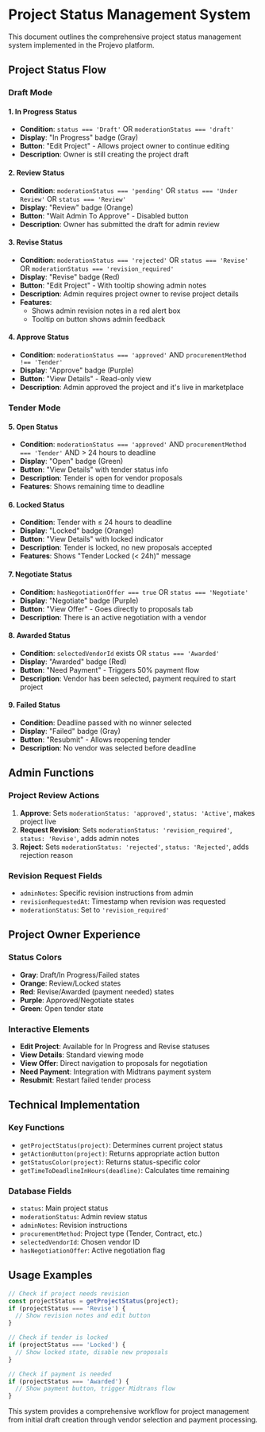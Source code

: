 # Project Status Management System

This document outlines the comprehensive project status management system implemented in the Projevo platform.

## Project Status Flow

### Draft Mode

#### 1. **In Progress** Status
- **Condition**: `status === 'Draft'` OR `moderationStatus === 'draft'`
- **Display**: "In Progress" badge (Gray)
- **Button**: "Edit Project" - Allows project owner to continue editing
- **Description**: Owner is still creating the project draft

#### 2. **Review** Status
- **Condition**: `moderationStatus === 'pending'` OR `status === 'Under Review'` OR `status === 'Review'`
- **Display**: "Review" badge (Orange)
- **Button**: "Wait Admin To Approve" - Disabled button
- **Description**: Owner has submitted the draft for admin review

#### 3. **Revise** Status
- **Condition**: `moderationStatus === 'rejected'` OR `status === 'Revise'` OR `moderationStatus === 'revision_required'`
- **Display**: "Revise" badge (Red)
- **Button**: "Edit Project" - With tooltip showing admin notes
- **Description**: Admin requires project owner to revise project details
- **Features**: 
  - Shows admin revision notes in a red alert box
  - Tooltip on button shows admin feedback

#### 4. **Approve** Status
- **Condition**: `moderationStatus === 'approved'` AND `procurementMethod !== 'Tender'`
- **Display**: "Approve" badge (Purple)
- **Button**: "View Details" - Read-only view
- **Description**: Admin approved the project and it's live in marketplace

### Tender Mode

#### 5. **Open** Status
- **Condition**: `moderationStatus === 'approved'` AND `procurementMethod === 'Tender'` AND > 24 hours to deadline
- **Display**: "Open" badge (Green)
- **Button**: "View Details" with tender status info
- **Description**: Tender is open for vendor proposals
- **Features**: Shows remaining time to deadline

#### 6. **Locked** Status
- **Condition**: Tender with ≤ 24 hours to deadline
- **Display**: "Locked" badge (Orange)
- **Button**: "View Details" with locked indicator
- **Description**: Tender is locked, no new proposals accepted
- **Features**: Shows "Tender Locked (< 24h)" message

#### 7. **Negotiate** Status
- **Condition**: `hasNegotiationOffer === true` OR `status === 'Negotiate'`
- **Display**: "Negotiate" badge (Purple)
- **Button**: "View Offer" - Goes directly to proposals tab
- **Description**: There is an active negotiation with a vendor

#### 8. **Awarded** Status
- **Condition**: `selectedVendorId` exists OR `status === 'Awarded'`
- **Display**: "Awarded" badge (Red)
- **Button**: "Need Payment" - Triggers 50% payment flow
- **Description**: Vendor has been selected, payment required to start project

#### 9. **Failed** Status
- **Condition**: Deadline passed with no winner selected
- **Display**: "Failed" badge (Gray)
- **Button**: "Resubmit" - Allows reopening tender
- **Description**: No vendor was selected before deadline

## Admin Functions

### Project Review Actions
1. **Approve**: Sets `moderationStatus: 'approved'`, `status: 'Active'`, makes project live
2. **Request Revision**: Sets `moderationStatus: 'revision_required'`, `status: 'Revise'`, adds admin notes
3. **Reject**: Sets `moderationStatus: 'rejected'`, `status: 'Rejected'`, adds rejection reason

### Revision Request Fields
- `adminNotes`: Specific revision instructions from admin
- `revisionRequestedAt`: Timestamp when revision was requested
- `moderationStatus`: Set to `'revision_required'`

## Project Owner Experience

### Status Colors
- **Gray**: Draft/In Progress/Failed states
- **Orange**: Review/Locked states
- **Red**: Revise/Awarded (payment needed) states
- **Purple**: Approved/Negotiate states
- **Green**: Open tender state

### Interactive Elements
- **Edit Project**: Available for In Progress and Revise statuses
- **View Details**: Standard viewing mode
- **View Offer**: Direct navigation to proposals for negotiation
- **Need Payment**: Integration with Midtrans payment system
- **Resubmit**: Restart failed tender process

## Technical Implementation

### Key Functions
- `getProjectStatus(project)`: Determines current project status
- `getActionButton(project)`: Returns appropriate action button
- `getStatusColor(project)`: Returns status-specific color
- `getTimeToDeadlineInHours(deadline)`: Calculates time remaining

### Database Fields
- `status`: Main project status
- `moderationStatus`: Admin review status
- `adminNotes`: Revision instructions
- `procurementMethod`: Project type (Tender, Contract, etc.)
- `selectedVendorId`: Chosen vendor ID
- `hasNegotiationOffer`: Active negotiation flag

## Usage Examples

```javascript
// Check if project needs revision
const projectStatus = getProjectStatus(project);
if (projectStatus === 'Revise') {
  // Show revision notes and edit button
}

// Check if tender is locked
if (projectStatus === 'Locked') {
  // Show locked state, disable new proposals
}

// Check if payment is needed
if (projectStatus === 'Awarded') {
  // Show payment button, trigger Midtrans flow
}
```

This system provides a comprehensive workflow for project management from initial draft creation through vendor selection and payment processing.
